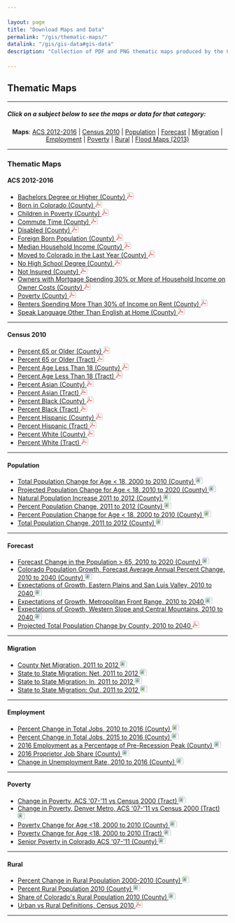 ```yaml
---

layout: page
title: "Download Maps and Data"
permalink: "/gis/thematic-maps/"
datalink: "/gis/gis-data#gis-data"
description: "Collection of PDF and PNG thematic maps produced by the Colorado State Demography Office"

---
```


## Thematic Maps

- - -

##### Click on a subject below to see the maps or data for that category:

<div style="text-align: center;" markdown="1">

**Maps**:  [ACS 2012-2016](#acs-2012-2016) \| [Census 2010](#census-2010) \| [Population](#population) \| [Forecast](#forecast) \| [Migration](#migration) \| [Employment](#employment) \| [Poverty](#poverty) \| [Rural](#rural) \| [Flood Maps (2013)](/gis/flood-maps#flood-maps-2013)

</div>

-----

### Thematic Maps

#### ACS 2012-2016

- [Bachelors Degree or Higher (County) ![pdf](/images/page_white_acrobat.png 'download pdf file')](https://storage.cloud.google.com/maps-static/BachelorOrHigher.pdf)
- [Born in Colorado (County) ![pdf](/images/page_white_acrobat.png 'download pdf file')](https://storage.googleapis.com/maps-static/PercentBornInColorado.pdf)
- [Children in Poverty (County) ![pdf](/images/page_white_acrobat.png 'download pdf file')](https://storage.googleapis.com/maps-static/ChildrenInPoverty.pdf)
- [Commute Time (County) ![pdf](/images/page_white_acrobat.png 'download pdf file')](https://storage.googleapis.com/maps-static/MeanTravelTime.pdf)
- [Disabled (County) ![pdf](/images/page_white_acrobat.png 'download pdf file')](https://storage.googleapis.com/maps-static/Disabled.pdf)
- [Foreign Born Population (County) ![pdf](/images/page_white_acrobat.png 'download pdf file')](https://storage.googleapis.com/maps-static/PercentForeignBorn.pdf)
- [Median Household Income (County) ![pdf](/images/page_white_acrobat.png 'download pdf file')](https://storage.googleapis.com/maps-static/MedianHouseholdIncome.pdf)
- [Moved to Colorado in the Last Year (County) ![pdf](/images/page_white_acrobat.png 'download pdf file')](https://storage.googleapis.com/maps-static/MovedToColorado.pdf)
- [No High School Degree (County) ![pdf](/images/page_white_acrobat.png 'download pdf file')](https://storage.googleapis.com/maps-static/NoHSDiploma.pdf)
- [Not Insured (County) ![pdf](/images/page_white_acrobat.png 'download pdf file')](https://storage.googleapis.com/maps-static/NotInsured.pdf)
- [Owners with Mortgage Spending 30% or More of Household Income on Owner Costs (County) ![pdf](/images/page_white_acrobat.png 'download pdf file')](https://storage.googleapis.com/maps-static/PercentOwnersHC.pdf)
- [Poverty (County) ![pdf](/images/page_white_acrobat.png 'download pdf file')](https://storage.googleapis.com/maps-static/TotalPoverty.pdf)
- [Renters Spending More Than 30% of Income on Rent (County) ![pdf](/images/page_white_acrobat.png 'download pdf file')](https://storage.googleapis.com/maps-static/PercentRentersHC.pdf)
- [Speak Language Other Than English at Home (County) ![pdf](/images/page_white_acrobat.png 'download pdf file')](https://storage.googleapis.com/maps-static/LanguageOTE.pdf)

- - -

#### Census 2010

- [Percent 65 or Older (County) ![pdf](/images/page_white_acrobat.png 'download pdf file')](https://dola.colorado.gov/gis-php/files/projects/thematic/Census%202010/Percent%2065%20or%20Older%20(County).pdf)
- [Percent 65 or Older (Tract) ![pdf](/images/page_white_acrobat.png 'download pdf file')](https://dola.colorado.gov/gis-php/files/projects/thematic/Census%202010/Percent%2065%20or%20Older%20(Tract).pdf)
- [Percent Age Less Than 18 (County) ![pdf](/images/page_white_acrobat.png 'download pdf file')](https://dola.colorado.gov/gis-php/files/projects/thematic/Census%202010/Percent%20Age%20Less%20Than%2018%20(County).pdf)
- [Percent Age Less Than 18 (Tract) ![pdf](/images/page_white_acrobat.png 'download pdf file')](https://dola.colorado.gov/gis-php/files/projects/thematic/Census%202010/Percent%20Age%20Less%20Than%2018%20(Tract).pdf)
- [Percent Asian (County) ![pdf](/images/page_white_acrobat.png 'download pdf file')](https://dola.colorado.gov/gis-php/files/projects/thematic/Census%202010/Percent%20Asian%20(County).pdf)
- [Percent Asian (Tract) ![pdf](/images/page_white_acrobat.png 'download pdf file')](https://dola.colorado.gov/gis-php/files/projects/thematic/Census%202010/Percent%20Asian%20(Tract).pdf)
- [Percent Black (County) ![pdf](/images/page_white_acrobat.png 'download pdf file')](https://dola.colorado.gov/gis-php/files/projects/thematic/Census%202010/Percent%20Black%20(County).pdf)
- [Percent Black (Tract) ![pdf](/images/page_white_acrobat.png 'download pdf file')](https://dola.colorado.gov/gis-php/files/projects/thematic/Census%202010/Percent%20Black%20(Tract).pdf)
- [Percent Hispanic (County) ![pdf](/images/page_white_acrobat.png 'download pdf file')](https://dola.colorado.gov/gis-php/files/projects/thematic/Census%202010/Percent%20Hispanic%20(County).pdf)
- [Percent Hispanic (Tract) ![pdf](/images/page_white_acrobat.png 'download pdf file')](https://dola.colorado.gov/gis-php/files/projects/thematic/Census%202010/Percent%20Hispanic%20(Tract).pdf)
- [Percent White (County) ![pdf](/images/page_white_acrobat.png 'download pdf file')](https://dola.colorado.gov/gis-php/files/projects/thematic/Census%202010/Percent%20White%20(County).pdf)
- [Percent White (Tract) ![pdf](/images/page_white_acrobat.png 'download pdf file')](https://dola.colorado.gov/gis-php/files/projects/thematic/Census%202010/Percent%20White%20(Tract).pdf)

- - -

#### Population

- [Total Population Change for Age < 18, 2000 to 2010 (County) ![image](/images/page_white_picture.png 'download image file')](https://dola.colorado.gov/gis-php/files/projects/thematic/Population/Absolute2000to2010.png)
- [Projected Population Change for Age < 18, 2010 to 2020 (County) ![image](/images/page_white_picture.png 'download image file')](https://dola.colorado.gov/gis-php/files/projects/thematic/Population/Absolute2010to2020.png)
- [Natural Population Increase 2011 to 2012 (County) ![image](/images/page_white_picture.png 'download image file')](https://dola.colorado.gov/gis-php/files/projects/thematic/Population/NaturalIncrease2011_2012.png)
- [Percent Population Change, 2011 to 2012 (County) ![image](/images/page_white_picture.png 'download image file')](https://dola.colorado.gov/gis-php/files/projects/thematic/Population/PctChg11to12.png)
- [Percent Population Change for Age < 18, 2000 to 2010 (County) ![image](/images/page_white_picture.png 'download image file')](https://dola.colorado.gov/gis-php/files/projects/thematic/Population/Percent2000to2010.png)
- [Total Population Change, 2011 to 2012 (County) ![image](/images/page_white_picture.png 'download image file')](https://dola.colorado.gov/gis-php/files/projects/thematic/Population/TtlChg11to12.png)

- - -

#### Forecast

- [Forecast Change in the Population > 65, 2010 to 2020 (County) ![image](/images/page_white_picture.png 'download image file')](https://dola.colorado.gov/gis-php/files/projects/thematic/Forecast/Chg65Plus1020.png)
- [Colorado Population Growth, Forecast Average Annual Percent Change, 2010 to 2040 (County) ![image](/images/page_white_picture.png 'download image file')](https://dola.colorado.gov/gis-php/files/projects/thematic/Forecast/Forecast.png)
- [Expectations of Growth, Eastern Plains and San Luis Valley, 2010 to 2040 ![image](/images/page_white_picture.png 'download image file')](https://dola.colorado.gov/gis-php/files/projects/thematic/Forecast/EastPlnsSanLuis.png)
- [Expectations of Growth, Metropolitan Front Range, 2010 to 2040 ![image](/images/page_white_picture.png 'download image file')](https://dola.colorado.gov/gis-php/files/projects/thematic/Forecast/FrontRange.png)
- [Expectations of Growth, Western Slope and Central Mountains, 2010 to 2040 ![image](/images/page_white_picture.png 'download image file')](https://dola.colorado.gov/gis-php/files/projects/thematic/Forecast/WestCentrMtn.png)
- [Projected Total Population Change by County, 2010 to 2040 ![pdf](/images/page_white_acrobat.png 'download pdf file')](https://dola.colorado.gov/gis-php/files/projects/thematic/Forecast/TotalPopChange2010_2040.pdf)

- - -

#### Migration

- [County Net Migration, 2011 to 2012 ![image](/images/page_white_picture.png 'download image file')](https://dola.colorado.gov/gis-php/files/projects/thematic/Migration/NetMigration2011_2012.png)
- [State to State Migration: Net, 2011 to 2012 ![image](/images/page_white_picture.png 'download image file')](https://dola.colorado.gov/gis-php/files/projects/thematic/Migration/State2StateMigrationNet.png)
- [State to State Migration: In, 2011 to 2012 ![image](/images/page_white_picture.png 'download image file')](https://dola.colorado.gov/gis-php/files/projects/thematic/Migration/State2StateMigrationIn.png)
- [State to State Migration: Out, 2011 to 2012 ![image](/images/page_white_picture.png 'download image file')](https://dola.colorado.gov/gis-php/files/projects/thematic/Migration/State2StateMigrationOut.png)

- - -

#### Employment

- [Percent Change in Total Jobs, 2010 to 2016 (County) ![image](/images/page_white_picture.png 'download image file')](https://dola.colorado.gov/gis-php/files/projects/thematic/Employment/JobChange2010-16.png)
- [Percent Change in Total Jobs, 2015 to 2016 (County) ![image](/images/page_white_picture.png 'download image file')](https://dola.colorado.gov/gis-php/files/projects/thematic/Employment/JobChange2015-16.png)
- [2016 Employment as a Percentage of Pre-Recession Peak (County) ![image](/images/page_white_picture.png 'download image file')](https://dola.colorado.gov/gis-php/files/projects/thematic/Employment/PreRecessionPeakJobs2016.png)
- [2016 Proprietor Job Share (County) ![image](/images/page_white_picture.png 'download image file')](https://dola.colorado.gov/gis-php/files/projects/thematic/Employment/ProprietorShare2016.png)
- [Change in Unemployment Rate, 2010 to 2016 (County) ![image](/images/page_white_picture.png 'download image file')](https://dola.colorado.gov/gis-php/files/projects/thematic/Employment/Unemployment2010-16.png)

- - -

#### Poverty

- [Change in Poverty, ACS \'07-\'11 vs Census 2000 (Tract) ![image](/images/page_white_picture.png 'download image file')](https://dola.colorado.gov/gis-php/files/projects/thematic/Poverty/ComparePoverty.png)
- [Change in Poverty, Denver Metro, ACS \'07-\'11 vs Census 2000 (Tract) ![image](/images/page_white_picture.png 'download image file')](https://dola.colorado.gov/gis-php/files/projects/thematic/Poverty/ComparePovertyMetro.png)
- [Poverty Change for Age &lt;18, 2000 to 2010 (County) ![image](/images/page_white_picture.png 'download image file')](https://dola.colorado.gov/gis-php/files/projects/thematic/Poverty/PovertyChgCounty2000to2010.png)
- [Poverty Change for Age &lt;18, 2000 to 2010 (Tract) ![image](/images/page_white_picture.png 'download image file')](https://dola.colorado.gov/gis-php/files/projects/thematic/Poverty/PovertyChgTract2000to2010.png)
- [Senior Poverty in Colorado ACS \'07-\'11 (County) ![image](/images/page_white_picture.png 'download image file')](https://dola.colorado.gov/gis-php/files/projects/thematic/Poverty/SeniorPoverty0711ACS.png)

- - -

#### Rural

- [Percent Change in Rural Population 2000-2010 (County) ![image](/images/page_white_picture.png 'download image file')](https://dola.colorado.gov/gis-php/files/projects/thematic/Rural/PctChgRuralMap.png)
- [Percent Rural Population 2010 (County) ![image](/images/page_white_picture.png 'download image file')](https://dola.colorado.gov/gis-php/files/projects/thematic/Rural/PctRuralPopMap.png)
- [Share of Colorado\'s Rural Population 2010 (County) ![image](/images/page_white_picture.png 'download image file')](https://dola.colorado.gov/gis-php/files/projects/thematic/Rural/RuralSharePopMap.png)
- [Urban vs Rural Definitions, Census 2010 ![pdf](/images/page_white_acrobat.png 'download pdf file')](https://dola.colorado.gov/gis-php/files/projects/thematic/Rural/UrbanRural.pdf)


-----
